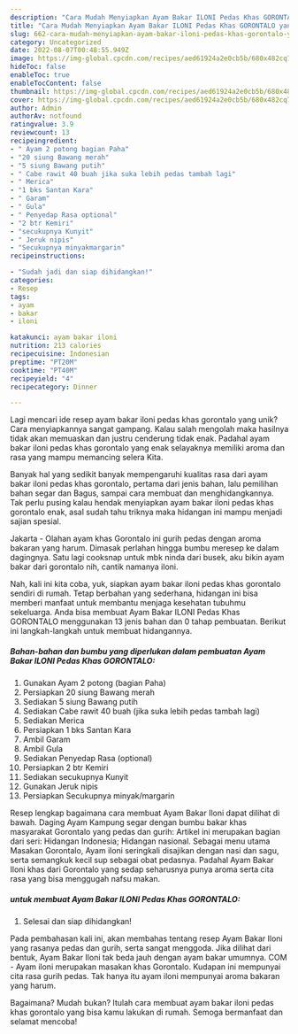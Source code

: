 ```yaml
---
description: "Cara Mudah Menyiapkan Ayam Bakar ILONI Pedas Khas GORONTALO yang Lezat Sekali"
title: "Cara Mudah Menyiapkan Ayam Bakar ILONI Pedas Khas GORONTALO yang Lezat Sekali"
slug: 662-cara-mudah-menyiapkan-ayam-bakar-iloni-pedas-khas-gorontalo-yang-lezat-sekali
category: Uncategorized
date: 2022-08-07T00:48:55.949Z
image: https://img-global.cpcdn.com/recipes/aed61924a2e0cb5b/680x482cq70/ayam-bakar-iloni-pedas-khas-gorontalo-foto-resep-utama.jpg
hideToc: false
enableToc: true
enableTocContent: false
thumbnail: https://img-global.cpcdn.com/recipes/aed61924a2e0cb5b/680x482cq70/ayam-bakar-iloni-pedas-khas-gorontalo-foto-resep-utama.jpg
cover: https://img-global.cpcdn.com/recipes/aed61924a2e0cb5b/680x482cq70/ayam-bakar-iloni-pedas-khas-gorontalo-foto-resep-utama.jpg
author: Admin
authorAv: notfound
ratingvalue: 3.9
reviewcount: 13
recipeingredient:
- " Ayam 2 potong bagian Paha"
- "20 siung Bawang merah"
- "5 siung Bawang putih"
- " Cabe rawit 40 buah jika suka lebih pedas tambah lagi"
- " Merica"
- "1 bks Santan Kara"
- " Garam"
- " Gula"
- " Penyedap Rasa optional"
- "2 btr Kemiri"
- "secukupnya Kunyit"
- " Jeruk nipis"
- "Secukupnya minyakmargarin"
recipeinstructions:

- "Sudah jadi dan siap dihidangkan!"
categories:
- Resep
tags:
- ayam
- bakar
- iloni

katakunci: ayam bakar iloni 
nutrition: 213 calories
recipecuisine: Indonesian
preptime: "PT20M"
cooktime: "PT40M"
recipeyield: "4"
recipecategory: Dinner

---
```





Lagi mencari ide resep ayam bakar iloni pedas khas gorontalo yang unik? Cara menyiapkannya sangat gampang. Kalau salah mengolah maka hasilnya tidak akan memuaskan dan justru cenderung tidak enak. Padahal ayam bakar iloni pedas khas gorontalo yang enak selayaknya memiliki aroma dan rasa yang mampu memancing selera Kita.





Banyak hal yang sedikit banyak mempengaruhi kualitas rasa dari ayam bakar iloni pedas khas gorontalo, pertama dari jenis bahan, lalu pemilihan bahan segar dan Bagus, sampai cara membuat dan menghidangkannya. Tak perlu pusing kalau hendak menyiapkan ayam bakar iloni pedas khas gorontalo enak,      asal sudah tahu triknya maka hidangan ini mampu menjadi sajian spesial.














Jakarta - Olahan ayam khas Gorontalo ini gurih pedas dengan aroma bakaran yang harum. Dimasak perlahan hingga bumbu meresep ke dalam dagingnya. Satu lagi cooksnap untuk mbk ninda dari busek, aku bikin ayam bakar dari gorontalo nih, cantik namanya iloni.






Nah, kali ini kita coba, yuk, siapkan ayam bakar iloni pedas khas gorontalo sendiri di rumah. Tetap berbahan yang sederhana, hidangan ini bisa memberi manfaat untuk membantu menjaga kesehatan tubuhmu sekeluarga. Anda bisa membuat Ayam Bakar ILONI Pedas Khas GORONTALO menggunakan 13 jenis bahan dan 0 tahap pembuatan. Berikut ini langkah-langkah untuk membuat hidangannya.

<!--inarticleads1-->

##### Bahan-bahan dan bumbu yang diperlukan dalam pembuatan Ayam Bakar ILONI Pedas Khas GORONTALO:

1. Gunakan  Ayam 2 potong (bagian Paha)
1. Persiapkan 20 siung Bawang merah
1. Sediakan 5 siung Bawang putih
1. Sediakan  Cabe rawit 40 buah (jika suka lebih pedas tambah lagi)
1. Sediakan  Merica
1. Persiapkan 1 bks Santan Kara
1. Ambil  Garam
1. Ambil  Gula
1. Sediakan  Penyedap Rasa (optional)
1. Persiapkan 2 btr Kemiri
1. Sediakan secukupnya Kunyit
1. Gunakan  Jeruk nipis
1. Persiapkan Secukupnya minyak/margarin


Resep lengkap bagaimana cara membuat Ayam Bakar Iloni dapat dilihat di bawah. Daging Ayam Kampung segar dengan bumbu bakar khas masyarakat Gorontalo yang pedas dan gurih: Artikel ini merupakan bagian dari seri: Hidangan Indonesia; Hidangan nasional. Sebagai menu utama Masakan Gorontalo, Ayam iloni seringkali disajikan dengan nasi dan sagu, serta semangkuk kecil sup sebagai obat pedasnya. Padahal Ayam Bakar Iloni khas dari Gorontalo yang sedap seharusnya punya aroma serta cita rasa yang bisa menggugah nafsu makan. 

<!--inarticleads2-->

#####  untuk membuat Ayam Bakar ILONI Pedas Khas GORONTALO:


1. Selesai dan siap dihidangkan!

Pada pembahasan kali ini, akan membahas tentang resep Ayam Bakar Iloni yang rasanya pedas dan gurih, serta sangat menggoda. Jika dilihat dari bentuk, Ayam Bakar Iloni tak beda jauh dengan ayam bakar umumnya. COM - Ayam iloni merupakan masakan khas Gorontalo. Kudapan ini mempunyai cita rasa gurih pedas. Tak hanya itu ayam iloni mempunyai aroma bakaran yang harum. 

Bagaimana? Mudah bukan? Itulah cara membuat ayam bakar iloni pedas khas gorontalo yang bisa kamu lakukan di rumah. Semoga bermanfaat dan selamat mencoba!
